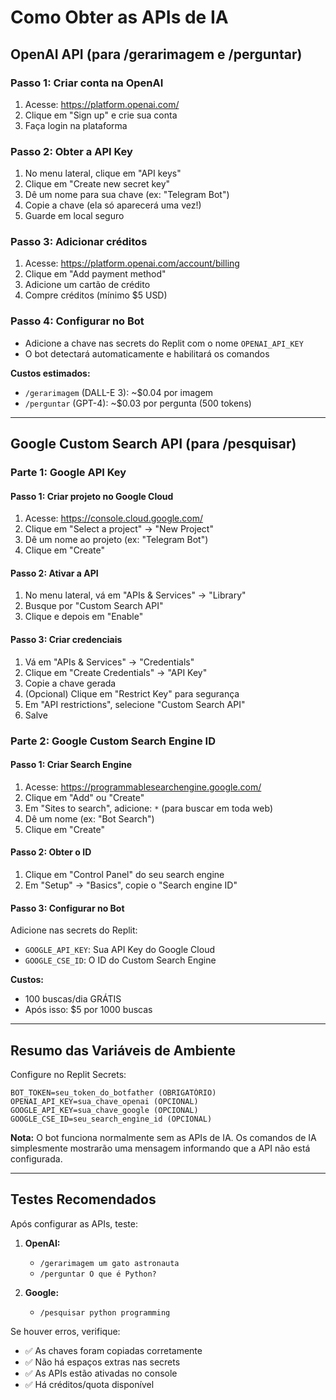 # Como Obter as APIs de IA

## OpenAI API (para /gerarimagem e /perguntar)

### Passo 1: Criar conta na OpenAI
1. Acesse: https://platform.openai.com/
2. Clique em "Sign up" e crie sua conta
3. Faça login na plataforma

### Passo 2: Obter a API Key
1. No menu lateral, clique em "API keys"
2. Clique em "Create new secret key"
3. Dê um nome para sua chave (ex: "Telegram Bot")
4. Copie a chave (ela só aparecerá uma vez!)
5. Guarde em local seguro

### Passo 3: Adicionar créditos
1. Acesse: https://platform.openai.com/account/billing
2. Clique em "Add payment method"
3. Adicione um cartão de crédito
4. Compre créditos (mínimo $5 USD)

### Passo 4: Configurar no Bot
- Adicione a chave nas secrets do Replit com o nome `OPENAI_API_KEY`
- O bot detectará automaticamente e habilitará os comandos

**Custos estimados:**
- `/gerarimagem` (DALL-E 3): ~$0.04 por imagem
- `/perguntar` (GPT-4): ~$0.03 por pergunta (500 tokens)

---

## Google Custom Search API (para /pesquisar)

### Parte 1: Google API Key

#### Passo 1: Criar projeto no Google Cloud
1. Acesse: https://console.cloud.google.com/
2. Clique em "Select a project" → "New Project"
3. Dê um nome ao projeto (ex: "Telegram Bot")
4. Clique em "Create"

#### Passo 2: Ativar a API
1. No menu lateral, vá em "APIs & Services" → "Library"
2. Busque por "Custom Search API"
3. Clique e depois em "Enable"

#### Passo 3: Criar credenciais
1. Vá em "APIs & Services" → "Credentials"
2. Clique em "Create Credentials" → "API Key"
3. Copie a chave gerada
4. (Opcional) Clique em "Restrict Key" para segurança
5. Em "API restrictions", selecione "Custom Search API"
6. Salve

### Parte 2: Google Custom Search Engine ID

#### Passo 1: Criar Search Engine
1. Acesse: https://programmablesearchengine.google.com/
2. Clique em "Add" ou "Create"
3. Em "Sites to search", adicione: `*` (para buscar em toda web)
4. Dê um nome (ex: "Bot Search")
5. Clique em "Create"

#### Passo 2: Obter o ID
1. Clique em "Control Panel" do seu search engine
2. Em "Setup" → "Basics", copie o "Search engine ID"

#### Passo 3: Configurar no Bot
Adicione nas secrets do Replit:
- `GOOGLE_API_KEY`: Sua API Key do Google Cloud
- `GOOGLE_CSE_ID`: O ID do Custom Search Engine

**Custos:**
- 100 buscas/dia GRÁTIS
- Após isso: $5 por 1000 buscas

---

## Resumo das Variáveis de Ambiente

Configure no Replit Secrets:

```
BOT_TOKEN=seu_token_do_botfather (OBRIGATÓRIO)
OPENAI_API_KEY=sua_chave_openai (OPCIONAL)
GOOGLE_API_KEY=sua_chave_google (OPCIONAL)
GOOGLE_CSE_ID=seu_search_engine_id (OPCIONAL)
```

**Nota:** O bot funciona normalmente sem as APIs de IA. Os comandos de IA simplesmente mostrarão uma mensagem informando que a API não está configurada.

---

## Testes Recomendados

Após configurar as APIs, teste:

1. **OpenAI:**
   - `/gerarimagem um gato astronauta`
   - `/perguntar O que é Python?`

2. **Google:**
   - `/pesquisar python programming`

Se houver erros, verifique:
- ✅ As chaves foram copiadas corretamente
- ✅ Não há espaços extras nas secrets
- ✅ As APIs estão ativadas no console
- ✅ Há créditos/quota disponível
